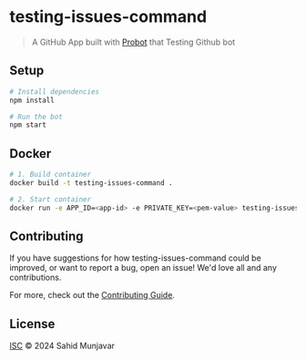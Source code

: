 # testing-issues-command

> A GitHub App built with [Probot](https://github.com/probot/probot) that Testing Github bot

## Setup

```sh
# Install dependencies
npm install

# Run the bot
npm start
```

## Docker

```sh
# 1. Build container
docker build -t testing-issues-command .

# 2. Start container
docker run -e APP_ID=<app-id> -e PRIVATE_KEY=<pem-value> testing-issues-command
```

## Contributing

If you have suggestions for how testing-issues-command could be improved, or want to report a bug, open an issue! We'd love all and any contributions.

For more, check out the [Contributing Guide](CONTRIBUTING.md).

## License

[ISC](LICENSE) © 2024 Sahid Munjavar
